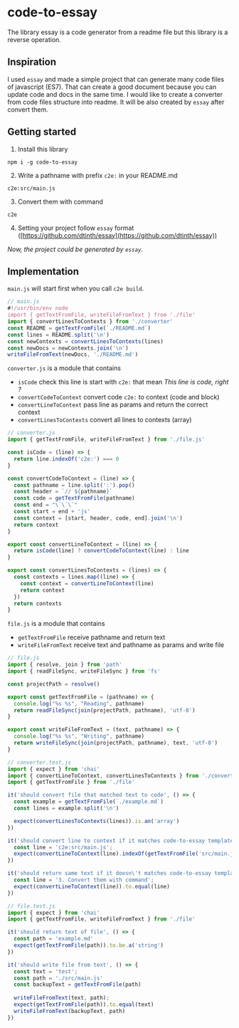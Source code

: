 # code-to-essay
The library essay is a code generator from a readme file but this library is a reverse operation.

## Inspiration
I used `essay` and made a simple project that can generate many code files of javascript (ES7). That can create a good document because you can update code and docs in the same time. I would like to create a converter from code files structure into readme. It will be also created by `essay` after convert them.

## Getting started
  1. Install this library

  ```
  npm i -g code-to-essay
  ```

  2. Write a pathname with prefix `c2e:` in your README.md

  ```
  c2e:src/main.js
  ```

  3. Convert them with command
  ```
  c2e
  ```

  4. Setting your project follow `essay` format ([https://github.com/dtinth/essay](https://github.com/dtinth/essay))


*Now, the project could be generated by `essay`.*


## Implementation

`main.js` will start first when you call `c2e build`.

```js
// main.js
#!/usr/bin/env node
import { getTextFromFile, writeFileFromText } from './file'
import { convertLinesToContexts } from './converter'
const README = getTextFromFile(`./README.md`)
const lines = README.split('\n')
const newContexts = convertLinesToContexts(lines)
const newDocs = newContexts.join('\n')
writeFileFromText(newDocs, './README.md')
```

`converter.js` is a module that contains
- `isCode` check this line is start with `c2e:` that mean *This line is code, right ?*
- `convertCodeToContext` convert code `c2e:` to context (code and block)
- `convertLineToContext` pass line as params and return the correct context
- `convertLinesToContexts` convert all lines to contexts (array)

```js
// converter.js
import { getTextFromFile, writeFileFromText } from './file.js'

const isCode = (line) => {
  return line.indexOf('c2e:') === 0
}

const convertCodeToContext = (line) => {
  const pathname = line.split(':').pop()
  const header = `// ${pathname}`
  const code = getTextFromFile(pathname)
  const end = "\`\`\`"
  const start = end + 'js'
  const context = [start, header, code, end].join('\n')
  return context
}

export const convertLineToContext = (line) => {
  return isCode(line) ? convertCodeToContext(line) : line
}

export const convertLinesToContexts = (lines) => {
  const contexts = lines.map((line) => {
    const context = convertLineToContext(line)
    return context
  })
  return contexts
}
```

`file.js` is a module that contains
- `getTextFromFile` receive pathname and return text
- `writeFileFromText` receive text and pathname as params and write file

```js
// file.js
import { resolve, join } from 'path'
import { readFileSync, writeFileSync } from 'fs'

const projectPath = resolve()

export const getTextFromFile = (pathname) => {
  console.log("%s %s", "Reading", pathname)
  return readFileSync(join(projectPath, pathname), 'utf-8')
}

export const writeFileFromText = (text, pathname) => {
  console.log("%s %s", "Writing", pathname)
  return writeFileSync(join(projectPath, pathname), text, 'utf-8')
}
```

```js
// converter.test.js
import { expect } from 'chai'
import { convertLineToContext, convertLinesToContexts } from './converter';
import { getTextFromFile } from './file'

it('should convert file that matched text to code', () => {
  const example = getTextFromFile(`./example.md`)
  const lines = example.split('\n')

  expect(convertLinesToContexts(lines)).is.an('array')
})

it('should convert line to context if it matches code-to-essay template', () => {
  const line = 'c2e:src/main.js';
  expect(convertLineToContext(line).indexOf(getTextFromFile('src/main.js'))).to.not.equal(0)
})

it('should return same text if it doesn\'t matches code-to-essay template', () => {
  const line = '3. Convert them with command';
  expect(convertLineToContext(line)).to.equal(line)
})
```

```js
// file.test.js
import { expect } from 'chai'
import { getTextFromFile, writeFileFromText } from './file'

it('should return text of file', () => {
  const path = 'example.md'
  expect(getTextFromFile(path)).to.be.a('string')
})

it('should write file from text', () => {
  const text = 'test';
  const path = './src/main.js'
  const backupText = getTextFromFile(path)
  
  writeFileFromText(text, path);
  expect(getTextFromFile(path)).to.equal(text)
  writeFileFromText(backupText, path)  
})
```
